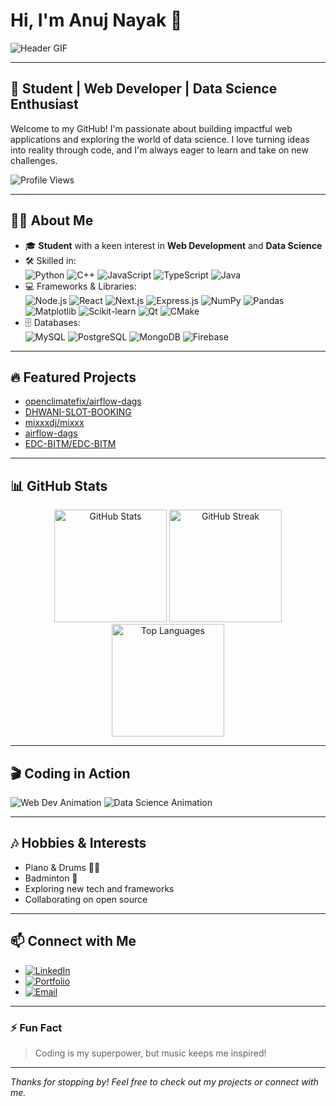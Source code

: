 # Hi, I'm Anuj Nayak 👋

![Header GIF](https://media.giphy.com/media/26ufnwz3wDUli7GU0/giphy.gif)

---

## 🚀 Student | Web Developer | Data Science Enthusiast

Welcome to my GitHub! I'm passionate about building impactful web applications and exploring the world of data science. I love turning ideas into reality through code, and I'm always eager to learn and take on new challenges.

![Profile Views](https://komarev.com/ghpvc/?username=AnujNayak108&color=blue)

---

## 🧑‍💻 About Me

- 🎓 **Student** with a keen interest in **Web Development** and **Data Science**
- 🛠️ Skilled in:  
  ![Python](https://img.shields.io/badge/-Python-blue?logo=python&logoColor=white)
  ![C++](https://img.shields.io/badge/-C++-00599C?logo=c%2b%2b&logoColor=white)
  ![JavaScript](https://img.shields.io/badge/-JavaScript-F7DF1E?logo=javascript&logoColor=black)
  ![TypeScript](https://img.shields.io/badge/-TypeScript-3178C6?logo=typescript&logoColor=white)
  ![Java](https://img.shields.io/badge/-Java-007396?logo=java&logoColor=white)
- 💻 Frameworks & Libraries:  
  ![Node.js](https://img.shields.io/badge/-Node.js-339933?logo=node.js&logoColor=white)
  ![React](https://img.shields.io/badge/-React-61DAFB?logo=react&logoColor=black)
  ![Next.js](https://img.shields.io/badge/-Next.js-000000?logo=next.js&logoColor=white)
  ![Express.js](https://img.shields.io/badge/-Express.js-000000?logo=express&logoColor=white)
  ![NumPy](https://img.shields.io/badge/-NumPy-013243?logo=numpy&logoColor=white)
  ![Pandas](https://img.shields.io/badge/-Pandas-150458?logo=pandas&logoColor=white)
  ![Matplotlib](https://img.shields.io/badge/-Matplotlib-11557C?logo=matplotlib&logoColor=white)
  ![Scikit-learn](https://img.shields.io/badge/-Scikit--learn-F7931E?logo=scikit-learn&logoColor=white)
  ![Qt](https://img.shields.io/badge/-Qt-41CD52?logo=qt&logoColor=white)
  ![CMake](https://img.shields.io/badge/-CMake-064F8C?logo=cmake&logoColor=white)
- 🗄️ Databases:  
  ![MySQL](https://img.shields.io/badge/-MySQL-4479A1?logo=mysql&logoColor=white)
  ![PostgreSQL](https://img.shields.io/badge/-PostgreSQL-4169E1?logo=postgresql&logoColor=white)
  ![MongoDB](https://img.shields.io/badge/-MongoDB-47A248?logo=mongodb&logoColor=white)
  ![Firebase](https://img.shields.io/badge/-Firebase-FFCA28?logo=firebase&logoColor=black)

---

## 🔥 Featured Projects

- [openclimatefix/airflow-dags](https://github.com/openclimatefix/airflow-dags)
- [DHWANI-SLOT-BOOKING](https://github.com/AnujNayak108/DHWANI-SLOT-BOOKING)
- [mixxxdj/mixxx](https://github.com/mixxxdj/mixxx)
- [airflow-dags](https://github.com/AnujNayak108/airflow-dags)
- [EDC-BITM/EDC-BITM](https://github.com/EDC-BITM/EDC-BITM)

---

## 📊 GitHub Stats

<p align="center">
  <img src="https://github-readme-stats.vercel.app/api?username=AnujNayak108&show_icons=true&theme=radical" alt="GitHub Stats" height="180"/>
  <img src="https://github-readme-streak-stats.herokuapp.com/?user=AnujNayak108&theme=radical" alt="GitHub Streak" height="180"/>
  <img src="https://github-readme-stats.vercel.app/api/top-langs/?username=AnujNayak108&layout=compact&theme=radical" alt="Top Languages" height="180"/>
</p>

---

## 🎬 Coding in Action

![Web Dev Animation](https://media.giphy.com/media/LmNwrBhejkK9EFP504/giphy.gif)
![Data Science Animation](https://media.giphy.com/media/13HgwGsXF0aiGY/giphy.gif)

---

## 🎶 Hobbies & Interests

- Piano & Drums 🎹🥁
- Badminton 🏸
- Exploring new tech and frameworks
- Collaborating on open source

---

## 📫 Connect with Me

- [![LinkedIn](https://img.shields.io/badge/-LinkedIn-blue?logo=linkedin&logoColor=white)](https://www.linkedin.com/in/anuj-nayak-189a83233/)
- [![Portfolio](https://img.shields.io/badge/-Portfolio-black?logo=vercel&logoColor=white)](https://anujportfolio810.vercel.app/)
- [![Email](https://img.shields.io/badge/-Portfolio-black?logo=vercel&logoColor=white)](anujnayak108@gmail.com)

---

### ⚡ Fun Fact

> Coding is my superpower, but music keeps me inspired!

---

_Thanks for stopping by! Feel free to check out my projects or connect with me._
